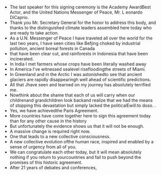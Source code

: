 - The last speaker for this signing ceremony is
  the Academy AwardBest Actor,
  and the United Nations Messenger of Peace, Mr. L eonardo DiCaprio.
- Thank you Mr. Secretary General for the honor to address this body,
  and thanks to the distinguished climate leaders assembled here today
  who are ready to take action.
- As a U.N. Messenger of Peace I have traveled all over the world for the last two years,
  I have seen cities like Befjing choked by industrial pollution,
  ancient boreal forests in Canada
- that have been clear cut, and rainforests in Indonesia
  that have been incinerated.
- In India I met farmers whose crops have been literally washed away
- In America I've witnessed sealevel risefloodingthe streets of Miami.
- In Greenland and in the Arctic I was astonishedto see
  that ancient glaciers are rapidly disappearingh
  well ahead of scientific predictions.
- All that Jhave seen and learned on my journey has absolutely
  terrified me.
- Nowthink about the shame that each of us will carry when our
  childrenand grandchildren look backand realize that we had
  the means of stopping this devastation 
  but simply lacked the politicalEwill:to doso. .
- Yes, we have achievedthe Paris Agreement.
- More countries have come together here to sign
  this agreement today than for any other cause in the history
- But unfortunately the evidence shows us that it will not be enough.
- A massive change is required right now.
- One that leads to a new collective consciousness.
- A new collective evolution ofthe human race,
  inspired and enabled by a sense of urgency from all of you.
- We can congratulate each other today,
  but it will mean absolutely nothing if you return to yourcountries and 
  fail to push beyond the promises
  of this historic agreement.
- After 21 years of debates and conferences,